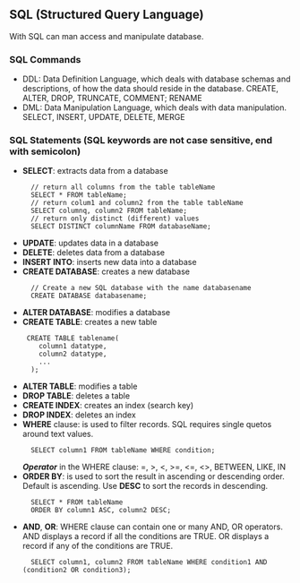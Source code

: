 ## SQL (Structured Query Language)
With SQL can man access and manipulate database.

### SQL Commands
- DDL: Data Definition Language, which deals with database schemas and descriptions, of how the data should reside in the database. CREATE, ALTER, DROP, TRUNCATE, COMMENT; RENAME
- DML: Data Manipulation Language, which deals with data manipulation. SELECT, INSERT, UPDATE, DELETE, MERGE
  
### SQL Statements (SQL keywords are not case sensitive, end with semicolon)
- **SELECT**: extracts data from a database
  ```
    // return all columns from the table tableName
    SELECT * FROM tableName;
    // return colum1 and column2 from the table tableName
    SELECT columnq, column2 FROM tableName;
    // return only distinct (different) values
    SELECT DISTINCT columnName FROM databaseName;
  ```
- **UPDATE**: updates data in a database
- **DELETE**: deletes data from a database
- **INSERT INTO**: inserts new data into a database
- **CREATE DATABASE**: creates a new database
  ```
    // Create a new SQL database with the name databasename
    CREATE DATABASE databasename;
  ```
- **ALTER DATABASE**: modifies a database
- **CREATE TABLE**: creates a new table
  ```
   CREATE TABLE tablename(
      column1 datatype,
      column2 datatype,
      ...
    );
  ```
- **ALTER TABLE**: modifies a table
- **DROP TABLE**: deletes a table
- **CREATE INDEX**: creates an index (search key)
- **DROP INDEX**: deletes an index
- **WHERE** clause: is used to filter records. SQL requires single quetos around text values.
  ```
    SELECT column1 FROM tableName WHERE condition;
  ```
  ***Operator*** in the WHERE clause: =, >, <, >=, <=, <>, BETWEEN, LIKE, IN
- **ORDER BY**: is used to sort the result in ascending or descending order. Default is ascending. Use **DESC** to sort the records in descending.
  ```
    SELECT * FROM tableName
    ORDER BY column1 ASC, column2 DESC;
  ```
- **AND**, **OR**: WHERE clause can contain one or many AND, OR operators.
  AND displays a record if all the conditions are TRUE.
  OR displays a record if any of the conditions are TRUE.
  ```
    SELECT column1, column2 FROM tableName WHERE condition1 AND (condition2 OR condition3);
  ```
